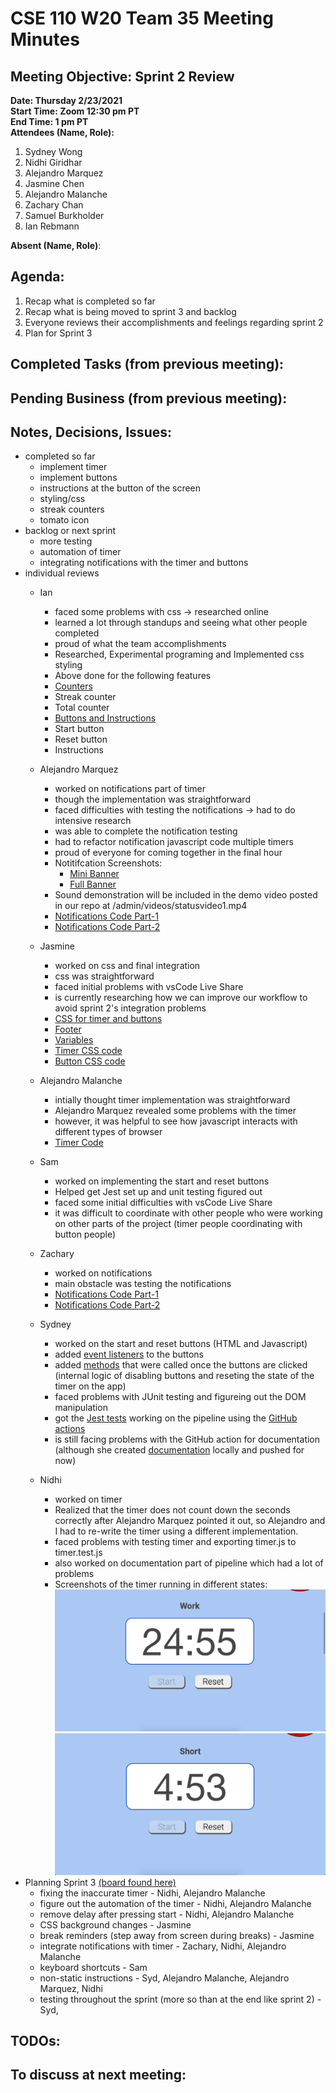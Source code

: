 # CSE 110 W20 Team 35 Meeting Minutes

## Meeting Objective: Sprint 2 Review

**Date: Thursday 2/23/2021**  
**Start Time: Zoom 12:30 pm PT**  
**End Time: 1 pm PT**  
**Attendees (Name, Role):**  
1. Sydney Wong
2. Nidhi Giridhar
3. Alejandro Marquez
4. Jasmine Chen
5. Alejandro Malanche
6. Zachary Chan
7. Samuel Burkholder
8. Ian Rebmann

**Absent (Name, Role)**:  
   
## Agenda: 
   1. Recap what is completed so far
   2. Recap what is being moved to sprint 3 and backlog
   3. Everyone reviews their accomplishments and feelings regarding sprint 2
   4. Plan for Sprint 3

## Completed Tasks (from previous meeting):

## Pending Business (from previous meeting):

## Notes, Decisions, Issues: 
  * completed so far
    * implement timer
    * implement buttons
    * instructions at the button of the screen
    * styling/css
    * streak counters
    * tomato icon
  * backlog or next sprint
    * more testing
    * automation of timer
    * integrating notifications with the timer and buttons
  * individual reviews
    * Ian
      * faced some problems with css -> researched online
      * learned a lot through standups and seeing what other people completed
      * proud of what the team accomplishments
      * Researched, Experimental programing and Implemented css styling
      * Above done for the following features 
      * [Counters](https://github.com/nidhigiridhar/cse110-w21-group35/blob/master/admin/meetings/retrospective-images/t1.PNG)
      * Streak counter 
      * Total counter
      * [Buttons and Instructions](https://github.com/nidhigiridhar/cse110-w21-group35/blob/master/admin/meetings/retrospective-images/t2.PNG)  
      * Start button 
      * Reset button 
      * Instructions 

    * Alejandro Marquez
      * worked on notifications part of timer
      * though the implementation was straightforward
      * faced difficulties with testing the notifications -> had to do intensive research
      * was able to complete the notification testing
      * had to refactor notification javascript code multiple timers
      * proud of everyone for coming together in the final hour
      * Notitifcation Screenshots:
        * [Mini Banner](retrospective-images/Mini-Banner.png)
        * [Full Banner](retrospective-images/Full-Banner.png)
      * Sound demonstration will be included in the demo video posted in our repo at /admin/videos/statusvideo1.mp4
      * [Notifications Code Part-1](retrospective-images/notifications-code-part1.png)
      * [Notifications Code Part-2](retrospective-images/notifications-code-part2.png)
    * Jasmine
      * worked on css and final integration
      * css was straightforward
      * faced initial problems with vsCode Live Share
      * is currently researching how we can improve our workflow to avoid sprint 2's integration problems
      * [CSS for timer and buttons](retrospective-images/timer-css.png)
      * [Footer](retrospective-images/footer.png)
      * [Variables](retrospective-images/variables.png)
      * [Timer CSS code](retrospective-images/timer-css-code.png)
      * [Button CSS code](retrospective-images/button-css-code.png)
    * Alejandro Malanche
      * intially thought timer implementation was straightforward
      * Alejandro Marquez revealed some problems with the timer
      * however, it was helpful to see how javascript interacts with different types of browser
      * [Timer Code](retrospective-images/timer_code_1.png)
    * Sam
      * worked on implementing the start and reset buttons
      * Helped get Jest set up and unit testing figured out
      * faced some initial difficulties with vsCode Live Share
      * it was difficult to coordinate with other people who were working on other parts of the project (timer people coordinating with button people)
    * Zachary
      * worked on notifications
      * main obstacle was testing the notifications
      * [Notifications Code Part-1](retrospective-images/notifications-code-part1.png)
      * [Notifications Code Part-2](retrospective-images/notifications-code-part2.png)
    * Sydney
      * worked on the start and reset buttons (HTML and Javascript)
      * added [event listeners](retrospective-images/button-event-listeners.png) to the buttons
      * added [methods](retrospective-images/onStart-onReset-functions.png) that were called once the buttons are clicked (internal logic of disabling buttons and reseting the state of the timer on the app)
      * faced problems with JUnit testing and figureing out the DOM manipulation
      * got the [Jest tests](retrospective-images/some-timer-tests.png) working on the pipeline using the [GitHub actions](retrospective-images/jest-github-action.png)
      * is still facing problems with the GitHub action for documentation (although she  created [documentation](retrospective-images/html-documentation.png) locally and pushed for now)
    * Nidhi
      * worked on timer
      * Realized that the timer does not count down the seconds correctly after Alejandro Marquez pointed it out, so Alejandro and I had to re-write the timer using a different implementation. 
      * faced problems with testing timer and exporting timer.js to timer.test.js
      * also worked on documentation part of pipeline which had a lot of problems
      * Screenshots of the timer running in different states: ![timer-work](retrospective-images/Timer-workcountdown.png) ![timer-break](retrospective-images/Timer-breakcountdown.png)
  * Planning Sprint 3 [(board found here)](https://github.com/nidhigiridhar/cse110-w21-group35/projects/3)
    * fixing the inaccurate timer - Nidhi, Alejandro Malanche
    * figure out the automation of the timer - Nidhi, Alejandro Malanche
    * remove delay after pressing start - Nidhi, Alejandro Malanche
    * CSS background changes - Jasmine
    * break reminders (step away from screen during breaks) - Jasmine
    * integrate notifications with timer - Zachary, Nidhi, Alejandro Malanche
    * keyboard shortcuts - Sam
    * non-static instructions - Syd, Alejandro Malanche, Alejandro Marquez, Nidhi
    * testing throughout the sprint (more so than at the end like sprint 2) - Syd, 

## TODOs: 

## To discuss at next meeting:





  
